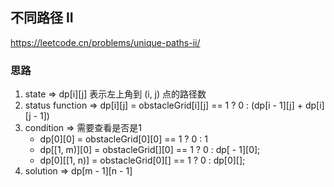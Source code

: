 ## 不同路径 II

<https://leetcode.cn/problems/unique-paths-ii/>

### 思路

1. state => dp[i][j] 表示左上角到 (i, j) 点的路径数
2. status function => dp[i][j] = obstacleGrid[i][j] == 1 ? 0 : (dp[i - 1][j] + dp[i][j - 1])
3. condition => 需要查看是否是1
    - dp[0][0] = obstacleGrid[0][0] == 1 ? 0 : 1
    - dp[[1, m)][0] = obstacleGrid[<index>][0] == 1 ? 0 : dp[<index> - 1][0];
    - dp[0][[1, n)] = obstacleGrid[0][<index>] == 1 ? 0 : dp[0][<index>];
4. solution => dp[m - 1][n - 1]
